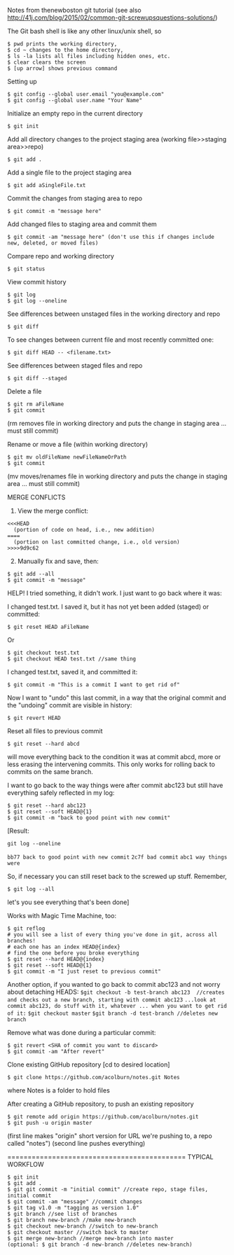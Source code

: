 Notes from thenewboston git tutorial
(see also http://41j.com/blog/2015/02/common-git-screwupsquestions-solutions/)

The Git bash shell is like any other linux/unix shell, so 
```
$ pwd prints the working directory, 
$ cd ~ changes to the home directory, 
$ ls -la lists all files including hidden ones, etc. 
$ clear clears the screen
$ [up arrow] shows previous command
```

Setting up
```
$ git config --global user.email "you@example.com"
$ git config --global user.name "Your Name"
```

Initialize an empty repo in the current directory
```
$ git init
```

Add all directory changes to the project staging area
(working file>>staging area>>repo)
```
$ git add .
```

Add a single file to the project staging area
```
$ git add aSingleFile.txt
```

Commit the changes from staging area to repo
```
$ git commit -m "message here"
```

Add changed files to staging area and commit them
```
$ git commit -am "message here" (don't use this if changes include new, deleted, or moved files)
```

Compare repo and working directory
```
$ git status
```

View commit history
```
$ git log
$ git log --oneline 
```

See differences between unstaged files in the working directory and repo
```
$ git diff
```

To see changes between current file and most recently committed one:
```
$ git diff HEAD -- <filename.txt>
```

See differences between staged files and repo
```
$ git diff --staged
```

Delete a file
```
$ git rm aFileName 
$ git commit
```
(rm removes file in working directory and puts the change in staging area ... must still commit)

Rename or move a file (within working directory)
```
$ git mv oldFileName newFileNameOrPath
$ git commit
```
(mv moves/renames file in working directory and puts the change in staging area ... must still commit)

MERGE CONFLICTS
1. View the merge conflict:
```
<<<HEAD
  (portion of code on head, i.e., new addition)
====
  (portion on last committed change, i.e., old version)
>>>>9d9c62
```

2. Manually fix and save, then:
```
$ git add --all
$ git commit -m "message"
```



HELP! I tried something, it didn't work. I just want to go back
where it was:

I changed test.txt. I saved it, but it has not yet been added (staged) or committed:

```
$ git reset HEAD aFileName
```

Or

```
$ git checkout test.txt
$ git checkout HEAD test.txt //same thing
```

I changed test.txt, saved it, and committed it: 
```
$ git commit -m "This is a commit I want to get rid of"
```
Now I want to "undo" this last commit, in a way that the original commit and the "undoing" commit are visible in history:
```
$ git revert HEAD
```

Reset all files to previous commit

```
$ git reset --hard abcd
```

will move everything back to the condition it was at commit abcd, more or less erasing the intervening commits. This only works for rolling back to commits on the same branch.

I want to go back to the way things were after commit abc123 but still have everything safely reflected in my log:

```
$ git reset --hard abc123
$ git reset --soft HEAD@{1}
$ git commit -m "back to good point with new commit"
```
[Result:
```
git log --oneline
```
`bb77 back to good point with new commit`
`2c7f bad commit`
`abc1 way things were`

So, if necessary you can still reset back to the screwed up stuff. Remember,

``` 
$ git log --all 
```
let's you see everything that's been done]



Works with Magic Time Machine, too:
```
$ git reflog
# you will see a list of every thing you've done in git, across all branches!
# each one has an index HEAD@{index}
# find the one before you broke everything
$ git reset --hard HEAD@{index}
$ git reset --soft HEAD@{1}
$ git commit -m "I just reset to previous commit"
```

Another option, if you wanted to go back to commit abc123 and not worry about detaching HEADS:
`$git checkout -b test-branch abc123  //creates and checks out a new branch, starting with commit abc123`
`...look at commit abc123, do stuff with it, whatever ... when you want to get rid of it:`
`$git checkout master`
`$git branch -d test-branch //deletes new branch`

Remove what was done during a particular commit:
```
$ git revert <SHA of commit you want to discard>
$ git commit -am "After revert"
```



Clone existing GitHub repository
[cd to desired location]

```
$ git clone https://github.com/acolburn/notes.git Notes
```

where Notes is a folder to hold files

After creating a GitHub repository, to push an existing repository

```
$ git remote add origin https://github.com/acolburn/notes.git
$ git push -u origin master
```
(first line makes "origin" short version for URL we're pushing to, a repo called "notes")
(second line pushes everything)



============================================
TYPICAL WORKFLOW
```
$ git init 
$ git add .
$ git git commit -m "initial commit" //create repo, stage files, initial commit
$ git commit -am "message" //commit changes
$ git tag v1.0 -m "tagging as version 1.0"
$ git branch //see list of branches
$ git branch new-branch //make new-branch
$ git checkout new-branch //switch to new-branch
$ git checkout master //switch back to master
$ git merge new-branch //merge new-branch into master
(optional: $ git branch -d new-branch //deletes new-branch)

```